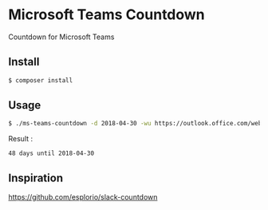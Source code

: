 # Microsoft Teams Countdown

Countdown for Microsoft Teams

## Install

```bash
$ composer install
```

## Usage

```bash
$ ./ms-teams-countdown -d 2018-04-30 -wu https://outlook.office.com/webhook/XXXXXXXX -e "The END"
```

Result : 

```
48 days until 2018-04-30
```

## Inspiration

https://github.com/esplorio/slack-countdown